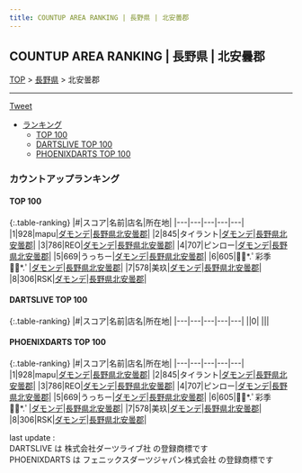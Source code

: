 ```yaml
---
title: COUNTUP AREA RANKING | 長野県 | 北安曇郡
---
```

## COUNTUP AREA RANKING | 長野県 | 北安曇郡

[TOP](/darts/rank/) > [長野県](/darts/rank/長野県/) > 北安曇郡

___

<a href="https://twitter.com/share?ref_src=twsrc%5Etfw" data-text="COUNTUP AREA RANKING | 長野県北安曇郡" class="twitter-share-button" data-hashtags="DARTSLIVE,PHOENIXDARTS,darts,ダーツ" data-show-count="false">Tweet</a>

* [ランキング](#カウントアップランキング)
    * [TOP 100](#top-100)
    * [DARTSLIVE TOP 100](#dartslive-top-100)
    * [PHOENIXDARTS TOP 100](#phoenixdarts-top-100)

### カウントアップランキング

#### TOP 100



{:.table-ranking}
|#|スコア|名前|店名|所在地|
|---|---|---|---|---|
|1|928|<span class="rank-name-pd">mapu</span>|<a href="https://vs.phoenixdarts.com/jp/shop/shopDetailInfo/s_8681?s_seq=8681">ダモンデ</a>|<a href="/darts/rank/長野県/北安曇郡">長野県北安曇郡</a>|
|2|845|<span class="rank-name-pd">タイラント</span>|<a href="https://vs.phoenixdarts.com/jp/shop/shopDetailInfo/s_8681?s_seq=8681">ダモンデ</a>|<a href="/darts/rank/長野県/北安曇郡">長野県北安曇郡</a>|
|3|786|<span class="rank-name-pd">REO</span>|<a href="https://vs.phoenixdarts.com/jp/shop/shopDetailInfo/s_8681?s_seq=8681">ダモンデ</a>|<a href="/darts/rank/長野県/北安曇郡">長野県北安曇郡</a>|
|4|707|<span class="rank-name-pd">ピンロー</span>|<a href="https://vs.phoenixdarts.com/jp/shop/shopDetailInfo/s_8681?s_seq=8681">ダモンデ</a>|<a href="/darts/rank/長野県/北安曇郡">長野県北安曇郡</a>|
|5|669|<span class="rank-name-pd">うっちー</span>|<a href="https://vs.phoenixdarts.com/jp/shop/shopDetailInfo/s_8681?s_seq=8681">ダモンデ</a>|<a href="/darts/rank/長野県/北安曇郡">長野県北安曇郡</a>|
|6|605|<span class="rank-name-pd">❁⃘*.ﾟ彩季 ❁⃘*.ﾟ</span>|<a href="https://vs.phoenixdarts.com/jp/shop/shopDetailInfo/s_8681?s_seq=8681">ダモンデ</a>|<a href="/darts/rank/長野県/北安曇郡">長野県北安曇郡</a>|
|7|578|<span class="rank-name-pd">美玖</span>|<a href="https://vs.phoenixdarts.com/jp/shop/shopDetailInfo/s_8681?s_seq=8681">ダモンデ</a>|<a href="/darts/rank/長野県/北安曇郡">長野県北安曇郡</a>|
|8|306|<span class="rank-name-pd">RSK</span>|<a href="https://vs.phoenixdarts.com/jp/shop/shopDetailInfo/s_8681?s_seq=8681">ダモンデ</a>|<a href="/darts/rank/長野県/北安曇郡">長野県北安曇郡</a>|


#### DARTSLIVE TOP 100



{:.table-ranking}
|#|スコア|名前|店名|所在地|
|---|---|---|---|---|
||0|<span class="rank-name-dl"> </span>|<a href=""></a>|<a href="/darts/rank//"></a>|


#### PHOENIXDARTS TOP 100



{:.table-ranking}
|#|スコア|名前|店名|所在地|
|---|---|---|---|---|
|1|928|<span class="rank-name-pd">mapu</span>|<a href="https://vs.phoenixdarts.com/jp/shop/shopDetailInfo/s_8681?s_seq=8681">ダモンデ</a>|<a href="/darts/rank/長野県/北安曇郡">長野県北安曇郡</a>|
|2|845|<span class="rank-name-pd">タイラント</span>|<a href="https://vs.phoenixdarts.com/jp/shop/shopDetailInfo/s_8681?s_seq=8681">ダモンデ</a>|<a href="/darts/rank/長野県/北安曇郡">長野県北安曇郡</a>|
|3|786|<span class="rank-name-pd">REO</span>|<a href="https://vs.phoenixdarts.com/jp/shop/shopDetailInfo/s_8681?s_seq=8681">ダモンデ</a>|<a href="/darts/rank/長野県/北安曇郡">長野県北安曇郡</a>|
|4|707|<span class="rank-name-pd">ピンロー</span>|<a href="https://vs.phoenixdarts.com/jp/shop/shopDetailInfo/s_8681?s_seq=8681">ダモンデ</a>|<a href="/darts/rank/長野県/北安曇郡">長野県北安曇郡</a>|
|5|669|<span class="rank-name-pd">うっちー</span>|<a href="https://vs.phoenixdarts.com/jp/shop/shopDetailInfo/s_8681?s_seq=8681">ダモンデ</a>|<a href="/darts/rank/長野県/北安曇郡">長野県北安曇郡</a>|
|6|605|<span class="rank-name-pd">❁⃘*.ﾟ彩季 ❁⃘*.ﾟ</span>|<a href="https://vs.phoenixdarts.com/jp/shop/shopDetailInfo/s_8681?s_seq=8681">ダモンデ</a>|<a href="/darts/rank/長野県/北安曇郡">長野県北安曇郡</a>|
|7|578|<span class="rank-name-pd">美玖</span>|<a href="https://vs.phoenixdarts.com/jp/shop/shopDetailInfo/s_8681?s_seq=8681">ダモンデ</a>|<a href="/darts/rank/長野県/北安曇郡">長野県北安曇郡</a>|
|8|306|<span class="rank-name-pd">RSK</span>|<a href="https://vs.phoenixdarts.com/jp/shop/shopDetailInfo/s_8681?s_seq=8681">ダモンデ</a>|<a href="/darts/rank/長野県/北安曇郡">長野県北安曇郡</a>|


<div class="footer border-top border-gray-light mt-5 pt-3 text-right text-gray">
    last update : <span style="font-weight: italic" id="foot_last_modified"></span><br />
    DARTSLIVE は 株式会社ダーツライブ社 の登録商標です<br />
    PHOENIXDARTS は フェニックスダーツジャパン株式会社 の登録商標です<br />
</div>

<script src="https://cdnjs.cloudflare.com/ajax/libs/jquery.tablesorter/2.31.3/js/jquery.tablesorter.min.js" integrity="sha512-qzgd5cYSZcosqpzpn7zF2ZId8f/8CHmFKZ8j7mU4OUXTNRd5g+ZHBPsgKEwoqxCtdQvExE5LprwwPAgoicguNg==" crossorigin="anonymous" referrerpolicy="no-referrer"></script>
<link rel="stylesheet" href="https://cdnjs.cloudflare.com/ajax/libs/jquery.tablesorter/2.31.3/css/theme.default.min.css" integrity="sha512-wghhOJkjQX0Lh3NSWvNKeZ0ZpNn+SPVXX1Qyc9OCaogADktxrBiBdKGDoqVUOyhStvMBmJQ8ZdMHiR3wuEq8+w==" crossorigin="anonymous" referrerpolicy="no-referrer" />
<script>
$(function() {
    $(".table-ranking").tablesorter({sortList:[[0, 0]]});
    $("#foot_last_modified").text(formatDate(new Date(document.lastModified), 'yyyy-MM-dd HH:mm:ss'));
});
</script>

<script async src="https://platform.twitter.com/widgets.js" charset="utf-8"></script>